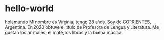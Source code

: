 # hello-world
holamundo
Mi nombre es Virginia, tengo 28 años.  Soy de CORRIENTES, Argentina. En 2020 obtuve el tìtulo de Profesora de Lengua y Literatura.  Me gustan los animales, el  mate, los libros y la buena mùsica. 
